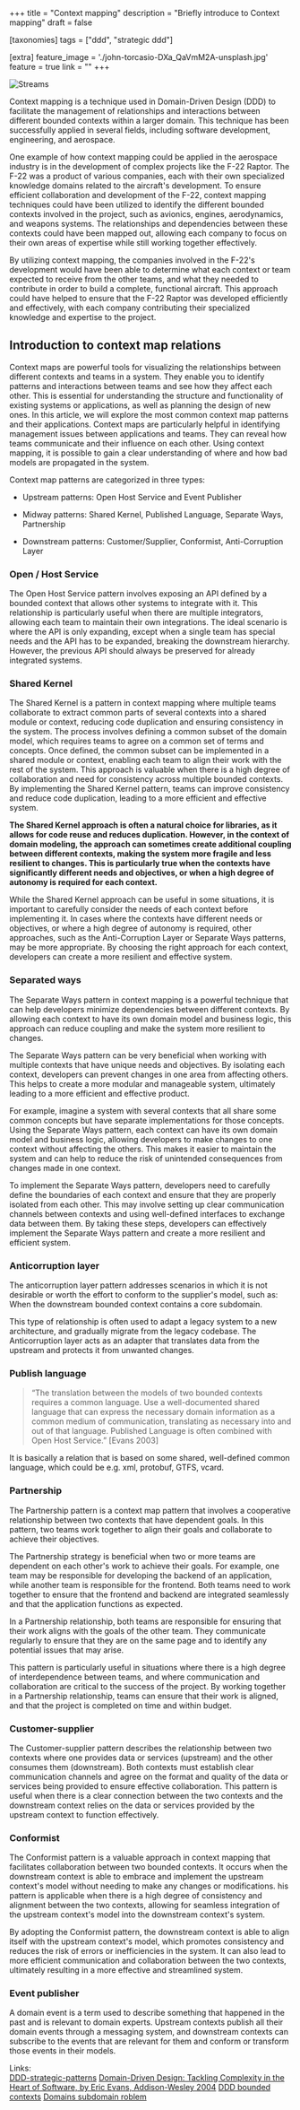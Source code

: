 +++
title = "Context mapping"
description = "Briefly introduce to Context mapping"
draft = false

[taxonomies]
tags = ["ddd", "strategic ddd"]

[extra]
feature_image = './john-torcasio-DXa_QaVmM2A-unsplash.jpg'
feature = true
link = ""
+++

![Streams](john-torcasio-DXa_QaVmM2A-unsplash.jpg)

Context mapping is a technique used in Domain-Driven Design (DDD) to facilitate the management of relationships and interactions between different bounded contexts within a larger domain. This technique has been successfully applied in several fields, including software development, engineering, and aerospace.

One example of how context mapping could be applied in the aerospace industry is in the development of complex projects like the F-22 Raptor. The F-22 was a product of various companies, each with their own specialized knowledge domains related to the aircraft's development. To ensure efficient collaboration and development of the F-22, context mapping techniques could have been utilized to identify the different bounded contexts involved in the project, such as avionics, engines, aerodynamics, and weapons systems. The relationships and dependencies between these contexts could have been mapped out, allowing each company to focus on their own areas of expertise while still working together effectively.

By utilizing context mapping, the companies involved in the F-22's development would have been able to determine what each context or team expected to receive from the other teams, and what they needed to contribute in order to build a complete, functional aircraft. This approach could have helped to ensure that the F-22 Raptor was developed efficiently and effectively, with each company contributing their specialized knowledge and expertise to the project.

## Introduction to context map relations 
Context maps are powerful tools for visualizing the relationships between different contexts and teams in a system. They enable you to identify patterns and interactions between teams and see how they affect each other. This is essential for understanding the structure and functionality of existing systems or applications, as well as planning the design of new ones. In this article, we will explore the most common context map patterns and their applications.
Context maps are particularly helpful in identifying management issues between applications and teams. They can reveal how teams communicate and their influence on each other. Using context mapping, it is possible to gain a clear understanding of where and how bad models are propagated in the system.

Context map patterns are categorized in three types:

- Upstream patterns: Open Host Service and Event Publisher

- Midway patterns: Shared Kernel, Published Language, Separate Ways, Partnership

- Downstream patterns: Customer/Supplier, Conformist, Anti-Corruption Layer

### Open / Host Service
The Open Host Service pattern involves exposing an API defined by a bounded context that allows other systems to integrate with it. This relationship is particularly useful when there are multiple integrators, allowing each team to maintain their own integrations. The ideal scenario is where the API is only expanding, except when a single team has special needs and the API has to be expanded, breaking the downstream hierarchy. However, the previous API should always be preserved for already integrated systems.

### Shared Kernel
The Shared Kernel is a pattern in context mapping where multiple teams collaborate to extract common parts of several contexts into a shared module or context, reducing code duplication and ensuring consistency in the system. The process involves defining a common subset of the domain model, which requires teams to agree on a common set of terms and concepts. Once defined, the common subset can be implemented in a shared module or context, enabling each team to align their work with the rest of the system. This approach is valuable when there is a high degree of collaboration and need for consistency across multiple bounded contexts. By implementing the Shared Kernel pattern, teams can improve consistency and reduce code duplication, leading to a more efficient and effective system.

**The Shared Kernel approach is often a natural choice for libraries, as it allows for code reuse and reduces duplication. However, in the context of domain modeling, the approach can sometimes create additional coupling between different contexts, making the system more fragile and less resilient to changes. This is particularly true when the contexts have significantly different needs and objectives, or when a high degree of autonomy is required for each context.**

While the Shared Kernel approach can be useful in some situations, it is important to carefully consider the needs of each context before implementing it. In cases where the contexts have different needs or objectives, or where a high degree of autonomy is required, other approaches, such as the Anti-Corruption Layer or Separate Ways patterns, may be more appropriate. By choosing the right approach for each context, developers can create a more resilient and effective system.

### Separated ways
The Separate Ways pattern in context mapping is a powerful technique that can help developers minimize dependencies between different contexts. By allowing each context to have its own domain model and business logic, this approach can reduce coupling and make the system more resilient to changes.

The Separate Ways pattern can be very beneficial when working with multiple contexts that have unique needs and objectives. By isolating each context, developers can prevent changes in one area from affecting others. This helps to create a more modular and manageable system, ultimately leading to a more efficient and effective product.

For example, imagine a system with several contexts that all share some common concepts but have separate implementations for those concepts. Using the Separate Ways pattern, each context can have its own domain model and business logic, allowing developers to make changes to one context without affecting the others. This makes it easier to maintain the system and can help to reduce the risk of unintended consequences from changes made in one context.

To implement the Separate Ways pattern, developers need to carefully define the boundaries of each context and ensure that they are properly isolated from each other. This may involve setting up clear communication channels between contexts and using well-defined interfaces to exchange data between them. By taking these steps, developers can effectively implement the Separate Ways pattern and create a more resilient and efficient system.

### Anticorruption layer
The anticorruption layer pattern addresses scenarios in which it is not desirable or worth the effort to conform to the supplier's model, such as: When the downstream bounded context contains a core subdomain.

This type of relationship is often used to adapt a legacy system to a new architecture, and gradually migrate from the legacy codebase. The Anticorruption layer acts as an adapter that translates data from the upstream and protects it from unwanted changes.

### Publish language

> “The translation between the models of two bounded contexts requires a common language. Use a well-documented shared language that can express the necessary domain information as a common medium of communication, translating as necessary into and out of that language. Published Language is often combined with Open Host Service.” [Evans 2003]

It is basically a relation that is based on some shared, well-defined common language, which could be e.g. xml, protobuf, GTFS, vcard.


### Partnership
The Partnership pattern is a context map pattern that involves a cooperative relationship between two contexts that have dependent goals. In this pattern, two teams work together to align their goals and collaborate to achieve their objectives.

The Partnership strategy is beneficial when two or more teams are dependent on each other's work to achieve their goals. For example, one team may be responsible for developing the backend of an application, while another team is responsible for the frontend. Both teams need to work together to ensure that the frontend and backend are integrated seamlessly and that the application functions as expected.

In a Partnership relationship, both teams are responsible for ensuring that their work aligns with the goals of the other team. They communicate regularly to ensure that they are on the same page and to identify any potential issues that may arise.

This pattern is particularly useful in situations where there is a high degree of interdependence between teams, and where communication and collaboration are critical to the success of the project. By working together in a Partnership relationship, teams can ensure that their work is aligned, and that the project is completed on time and within budget.

### Customer-supplier
The Customer-supplier pattern describes the relationship between two contexts where one provides data or services (upstream) and the other consumes them (downstream). Both contexts must establish clear communication channels and agree on the format and quality of the data or services being provided to ensure effective collaboration. This pattern is useful when there is a clear connection between the two contexts and the downstream context relies on the data or services provided by the upstream context to function effectively.

### Conformist
The Conformist pattern is a valuable approach in context mapping that facilitates collaboration between two bounded contexts. It occurs when the downstream context is able to embrace and implement the upstream context's model without needing to make any changes or modifications. his pattern is applicable when there is a high degree of consistency and alignment between the two contexts, allowing for seamless integration of the upstream context's model into the downstream context's system.

By adopting the Conformist pattern, the downstream context is able to align itself with the upstream context's model, which promotes consistency and reduces the risk of errors or inefficiencies in the system. It can also lead to more efficient communication and collaboration between the two contexts, ultimately resulting in a more effective and streamlined system.

### Event publisher

A domain event is a term used to describe something that happened in the past and is relevant to domain experts. Upstream contexts publish all their domain events through a messaging system, and downstream contexts can subscribe to the events that are relevant for them and conform or transform those events in their models.

Links:  
[DDD-strategic-patterns](https://pubs.opengroup.org/architecture/o-aa-standard/DDD-strategic-patterns.html)
[Domain-Driven Design: Tackling Complexity in the Heart of Software, by Eric Evans, Addison-Wesley 2004](http://ddd.fed.wiki.org/)
[DDD bounded contexts](https://www.baeldung.com/java-modules-ddd-bounded-contexts)
[Domains subdomain roblem](https://medium.com/nick-tune-tech-strategy-blog/domains-subdomain-problem-solution-space-in-ddd-clearly-defined-e0b49c7b586c)